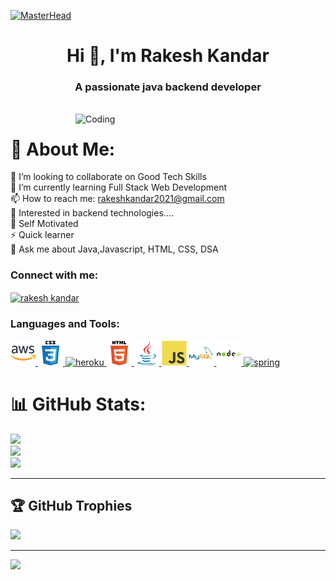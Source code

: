 [![MasterHead](https://media-fastly.hackerearth.com/media/hackathon/paypal-java-backend-developer-assesment/images/fbf8b994b2-Paypal_cover_image_Java_Backend.png)](https://rakesh7063.io)
<h1 align="center">Hi 👋, I'm Rakesh Kandar</h1>
<h3 align="center">A passionate java backend developer</h3>
</br>
<img align="right" alt="Coding" width="400" src="https://cdn.dribbble.com/users/1162077/screenshots/3848914/programmer.gif">

# 💫 About Me:
👯 I’m looking to collaborate on Good Tech Skills<br>🌱 I’m currently learning Full Stack Web Development<br>📫 How to reach me: rakeshkandar2021@gmail.com<br>👯 Interested in backend technologies....<br>👯 Self Motivated<br>⚡ Quick learner<br>💬 Ask me about Java,Javascript, HTML, CSS, DSA

<h3 align="left">Connect with me:</h3>
<p align="left">
<a href="https://linkedin.com/in/rakesh kandar" target="blank"><img align="center" src="https://raw.githubusercontent.com/rahuldkjain/github-profile-readme-generator/master/src/images/icons/Social/linked-in-alt.svg" alt="rakesh kandar" height="30" width="40" /></a>
</p>

<h3 align="left">Languages and Tools:</h3>
<p align="left"> <a href="https://aws.amazon.com" target="_blank" rel="noreferrer"> <img src="https://raw.githubusercontent.com/devicons/devicon/master/icons/amazonwebservices/amazonwebservices-original-wordmark.svg" alt="aws" width="40" height="40"/> </a> <a href="https://www.w3schools.com/css/" target="_blank" rel="noreferrer"> <img src="https://raw.githubusercontent.com/devicons/devicon/master/icons/css3/css3-original-wordmark.svg" alt="css3" width="40" height="40"/> </a> <a href="https://heroku.com" target="_blank" rel="noreferrer"> <img src="https://www.vectorlogo.zone/logos/heroku/heroku-icon.svg" alt="heroku" width="40" height="40"/> </a> <a href="https://www.w3.org/html/" target="_blank" rel="noreferrer"> <img src="https://raw.githubusercontent.com/devicons/devicon/master/icons/html5/html5-original-wordmark.svg" alt="html5" width="40" height="40"/> </a> <a href="https://www.java.com" target="_blank" rel="noreferrer"> <img src="https://raw.githubusercontent.com/devicons/devicon/master/icons/java/java-original.svg" alt="java" width="40" height="40"/> </a> <a href="https://developer.mozilla.org/en-US/docs/Web/JavaScript" target="_blank" rel="noreferrer"> <img src="https://raw.githubusercontent.com/devicons/devicon/master/icons/javascript/javascript-original.svg" alt="javascript" width="40" height="40"/> </a> <a href="https://www.mysql.com/" target="_blank" rel="noreferrer"> <img src="https://raw.githubusercontent.com/devicons/devicon/master/icons/mysql/mysql-original-wordmark.svg" alt="mysql" width="40" height="40"/> </a> <a href="https://nodejs.org" target="_blank" rel="noreferrer"> <img src="https://raw.githubusercontent.com/devicons/devicon/master/icons/nodejs/nodejs-original-wordmark.svg" alt="nodejs" width="40" height="40"/> </a> <a href="https://spring.io/" target="_blank" rel="noreferrer"> <img src="https://www.vectorlogo.zone/logos/springio/springio-icon.svg" alt="spring" width="40" height="40"/> </a> </p>

# 📊 GitHub Stats:
![](https://github-readme-stats.vercel.app/api?username=rakesh7063&theme=dark&hide_border=false&include_all_commits=true&count_private=true)<br/>
![](https://github-readme-streak-stats.herokuapp.com/?user=rakesh7063&theme=dark&hide_border=false)<br/>
![](https://github-readme-stats.vercel.app/api/top-langs/?username=rakesh7063&theme=dark&hide_border=false&include_all_commits=true&count_private=true&layout=compact)

---


## 🏆 GitHub Trophies
![](https://github-profile-trophy.vercel.app/?username=rakesh7063&theme=radical&no-frame=false&no-bg=false&margin-w=4)

---
[![](https://visitcount.itsvg.in/api?id=rakesh7063&icon=0&color=0)](https://visitcount.itsvg.in)
